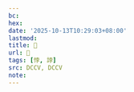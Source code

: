 ```yaml
---
bc:
hex:
date: '2025-10-13T10:29:03+08:00'
lastmod:
title: 􄺕
url: 􄺕
tags: [悖, 誖]
src: DCCV, DCCV
note:
---
```


